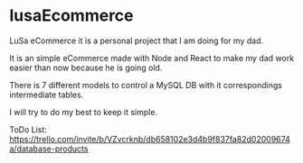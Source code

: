 # lusaEcommerce

LuSa eCommerce it is a personal project that I am doing for my dad.

It is an simple eCommerce made with Node and React to make my dad work easier than now because he is going old.

There is 7 different models to control a MySQL DB with it correspondings intermediate tables.

I will try to do my best to keep it simple.


ToDo List: https://trello.com/invite/b/VZvcrknb/db658102e3d4b9f837fa82d02009674a/database-products